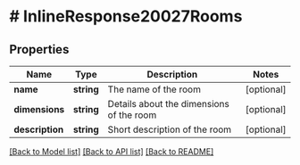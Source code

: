 # # InlineResponse20027Rooms

## Properties

Name | Type | Description | Notes
------------ | ------------- | ------------- | -------------
**name** | **string** | The name of the room | [optional]
**dimensions** | **string** | Details about the dimensions of the room | [optional]
**description** | **string** | Short description of the room | [optional]

[[Back to Model list]](../../README.md#models) [[Back to API list]](../../README.md#endpoints) [[Back to README]](../../README.md)

